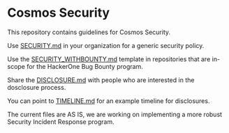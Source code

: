 # Cosmos Security
This repository contains guidelines for Cosmos Security.

Use [SECURITY.md](SECURITY.md) in your organization for a generic security policy.

Use the [SECURITY_WITHBOUNTY.md](SECURITY_WITHBOUNTY.md) template in repositories that are
in-scope for the HackerOne Bug Bounty program.

Share the [DISCLOSURE.md](DISCLOSURE.md) with people who are interested in the dosclosure process.

You can point to [TIMELINE.md](TIMELINE.md) for an example timeline for disclosures.

The current files are AS IS, we are working on implementing a more robust Security Incident Response program.
